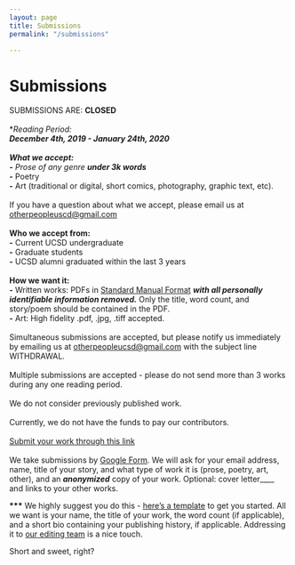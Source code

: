 ```yaml
---
layout: page
title: Submissions
permalink: "/submissions"

---
```

# Submissions

SUBMISSIONS ARE: **CLOSED  
‍**  
\*_Reading Period:  
**December 4th, 2019 - January 24th, 2020  
‍  
What we accept:  
\-** Prose of any genre **under 3k words  
\-**_ Poetry  
**-** Art (traditional or digital, short comics, photography, graphic text, etc).  
‍  
If you have a question about what we accept, please email us at otherpeopleuscd@gmail.com  
‍  
**Who we accept from:  
\-** Current UCSD undergraduate  
**-** Graduate students  
**-** UCSD alumni graduated within the last 3 years  
‍  
**How we want it:  
\-** Written works: PDFs in [Standard Manual Format](https://www.shunn.net/format/story.html?fbclid=IwAR0YoQa6lySNbLE7yWDFgxvEpvXxRdvJ1UrzvLOTfODAh23fm1ofWkMI0xg) **_with all personally identifiable information removed._** Only the title, word count, and story/poem should be contained in the PDF.  
**-** Art: High fidelity .pdf, .jpg, .tiff accepted.  
‍  
Simultaneous submissions are accepted, but please notify us immediately by emailing us at [otherpeopleucsd@gmail.com](mailto:otherpeopleucsd@gmail.com) with the subject line WITHDRAWAL.  
‍  
Multiple submissions are accepted - please do not send more than 3 works during any one reading period.  
‍  
We do not consider previously published work.  
‍  
Currently, we do not have the funds to pay our contributors.  
‍  
[Submit your work through this link](https://forms.gle/F3kq4mgm8fNE6DRY6)  
‍  
We take submissions by [Google Form](https://forms.gle/F3kq4mgm8fNE6DRY6). We will ask for your email address, name, title of your story, and what type of work it is (prose, poetry, art, other), and an **_anonymized_** copy of your work. Optional: cover letter____ and links to your other works.

__***__ We highly suggest you do this - [here’s a template](https://medium.com/a-writers-life/how-to-write-a-cover-letter-for-a-literary-journal-submission-df0d3687907d) to get you started. All we want is your name, the title of your work, the word count (if applicable), and a short bio containing your publishing history, if applicable. Addressing it to [our editing team](http://otherpeoplesd.com/about) is a nice touch.

Short and sweet, right?

‍